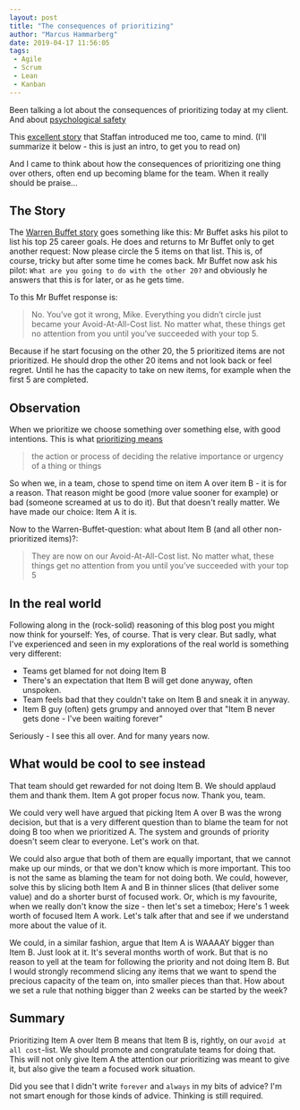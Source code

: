```yaml
---
layout: post
title: "The consequences of prioritizing"
author: "Marcus Hammarberg"
date: 2019-04-17 11:56:05
tags:
 - Agile
 - Scrum
 - Lean
 - Kanban
---
```


Been talking a lot about the consequences of prioritizing today at my client. And about [psychological safety](https://docs.google.com/document/d/1BAmaH1_U4z5tc3QpV5pMDoPsGmVSVYdSzefIfwjeT7E/export?format=pdf)

This [excellent story](https://jamesclear.com/buffett-focus) that Staffan introduced me too, came to mind. (I'll summarize it below - this is just an intro, to get you to read on)

And I came to think about how the consequences of prioritizing one thing over others, often end up becoming blame for the team. When it really should be praise...

<!-- excerpt-end -->

## The Story

The [Warren Buffet story](https://jamesclear.com/buffett-focus) goes something like this:
Mr Buffet asks his pilot to list his top 25 career goals. He does and returns to Mr Buffet only to get another request: Now please circle the 5 items on that list. This is, of course, tricky but after some time he comes back.
Mr Buffet now ask his pilot: `What are you going to do with the other 20?` and obviously he answers that this is for later, or as he gets time.

To this Mr Buffet response is:
> No. You’ve got it wrong, Mike. Everything you didn’t circle just became your Avoid-At-All-Cost list. No matter what, these things get no attention from you until you’ve succeeded with your top 5.

Because if he start focusing on the other 20, the 5 prioritized items are not prioritized. He should drop the other 20 items and not look back or feel regret. Until he has the capacity to take on new items, for example when the first 5 are completed.

## Observation

When we prioritize we choose something over something else, with good intentions. This is what [prioritizing means](https://www.google.com/search?q=defintion+prioritzation&rlz=1C1GGRV_enSE816SE817&oq=defintion+prioritzation)

> the action or process of deciding the relative importance or urgency of a thing or things

So when we, in a team, chose to spend time on item A over item B - it is for a reason. That reason might be good (more value sooner for example) or bad (someone screamed at us to do it). But that doesn't really matter. We have made our choice: Item A it is.

Now to the Warren-Buffet-question: what about Item B (and all other non-prioritized items)?:

> They are now on our Avoid-At-All-Cost list. No matter what, these things get no attention from you until you’ve succeeded with your top 5

## In the real world

Following along in the (rock-solid) reasoning of this blog post you might now think for yourself: Yes, of course. That is very clear.
But sadly, what I've experienced and seen in my explorations of the real world is something very different:

* Teams get blamed for not doing Item B
* There's an expectation that Item B will get done anyway, often unspoken.
* Team feels bad that they couldn't take on Item B and sneak it in anyway.
* Item B guy (often) gets grumpy and annoyed over that "Item B never gets done - I've been waiting forever"

Seriously - I see this all over. And for many years now.

## What would be cool to see instead

That team should get rewarded for not doing Item B. We should applaud them and thank them. Item A got proper focus now. Thank you, team.

We could very well have argued that picking Item A over B was the wrong decision, but that is a very different question than to blame the team for not doing B too when we prioritized A. The system and grounds of priority doesn't seem clear to everyone. Let's work on that.

We could also argue that both of them are equally important, that we cannot make up our minds, or that we don't know which is more important. This too is not the same as blaming the team for not doing both. We could, however, solve this by slicing both Item A and B in thinner slices (that deliver some value) and do a shorter burst of focused work.
Or, which is my favourite, when we really don't know the size - then let's set a timebox; Here's 1 week worth of focused Item A work. Let's talk after that and see if we understand more about the value of it.

We could, in a similar fashion, argue that Item A is WAAAAY bigger than Item B. Just look at it. It's several months worth of work. But that is no reason to yell at the team for following the priority and not doing Item B. But I would strongly recommend slicing any items that we want to spend the precious capacity of the team on, into smaller pieces than that. How about we set a rule that nothing bigger than 2 weeks can be started by the week?

## Summary

Prioritizing Item A over Item B means that Item B is, rightly, on our `avoid at all cost`-list. We should promote and congratulate teams for doing that. This will not only give Item A the attention our prioritizing was meant to give it, but also give the team a focused work situation.

Did you see that I didn't write `forever` and `always` in my bits of advice? I'm not smart enough for those kinds of advice. Thinking is still required.
